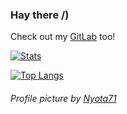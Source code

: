 ### Hay there /)

Check out my [GitLab](https://gitlab.com/users/programmerpony/projects) too!

[![Stats](https://github-readme-stats.vercel.app/api?username=programmer-pony&show_icons=true&theme=vue-dark)](https://github.com/anuraghazra/github-readme-stats)

[![Top Langs](https://github-readme-stats.vercel.app/api/top-langs/?username=programmer-pony&layout=compact&theme=vue-dark)](https://github.com/anuraghazra/github-readme-stats)

###### Profile picture by [Nyota71](https://twitter.com/Nyota7171)

